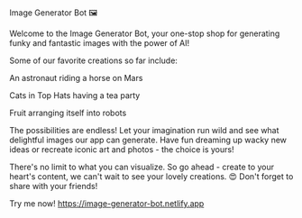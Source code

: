 Image Generator Bot 🖼️

Welcome to the Image Generator Bot, your one-stop shop for generating funky and fantastic images with the power of AI!

Some of our favorite creations so far include:

An astronaut riding a horse on Mars

Cats in Top Hats having a tea party

Fruit arranging itself into robots

The possibilities are endless! Let your imagination run wild and see what delightful images our app can generate. Have fun dreaming up wacky new ideas or recreate iconic art and photos - the choice is yours!

There's no limit to what you can visualize. So go ahead - create to your heart's content, we can't wait to see your lovely creations. 😍 Don't forget to share with your friends!

Try me now!
https://image-generator-bot.netlify.app 
